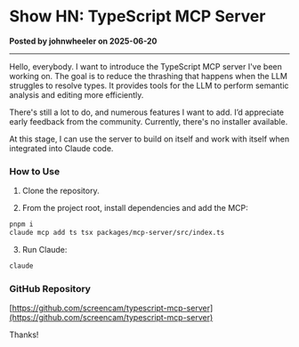 # Show HN: TypeScript MCP Server

**Posted by johnwheeler on 2025-06-20**

---

Hello, everybody. I want to introduce the TypeScript MCP server I've been working on. The goal is to reduce the thrashing that happens when the LLM struggles to resolve types. It provides tools for the LLM to perform semantic analysis and editing more efficiently.

There's still a lot to do, and numerous features I want to add. I’d appreciate early feedback from the community. Currently, there's no installer available.

At this stage, I can use the server to build on itself and work with itself when integrated into Claude code.

### How to Use

1. Clone the repository.

2. From the project root, install dependencies and add the MCP:

```bash
pnpm i
claude mcp add ts tsx packages/mcp-server/src/index.ts
```

3. Run Claude:

```bash
claude
```

### GitHub Repository

[https://github.com/screencam/typescript-mcp-server](https://github.com/screencam/typescript-mcp-server)

Thanks!